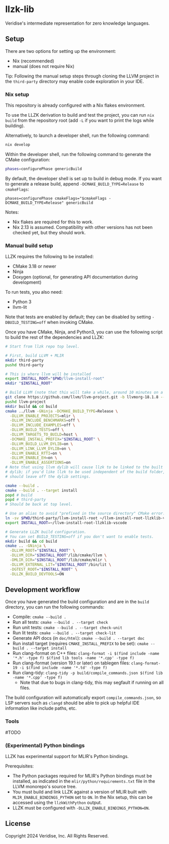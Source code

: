 # llzk-lib

Veridise's intermediate representation for zero knowledge languages.

## Setup

There are two options for setting up the environment:
* Nix (recommended)
* manual (does not require Nix)

Tip: Following the manual setup steps through cloning the LLVM project in the
`third-party` directory may enable code exploration in your IDE.

### Nix setup

This repository is already configured with a Nix flakes environment.

To use the LLZK derivation to build and test the project, you can run `nix build`
from the repository root (add `-L` if you want to print the logs while building).

Alternatively, to launch a developer shell, run the following command:

```bash
nix develop
```

Within the developer shell, run the following command to generate the CMake configuration:

```bash
phases=configurePhase genericBuild
```

By default, the developer shell is set up to build in debug mode. If you want to
generate a release build, append `-DCMAKE_BUILD_TYPE=Release` to `cmakeFlags`:

```
phases=configurePhase cmakeFlags="$cmakeFlags -DCMAKE_BUILD_TYPE=Release" genericBuild
```

Notes:

* Nix flakes are required for this to work.
* Nix 2.13 is assumed. Compatibility with other versions has not been checked
  yet, but they should work.

### Manual build setup

LLZK requires the following to be installed:

* CMake 3.18 or newer
* Ninja
* Doxygen (optional, for generating API documentation during development)

To run tests, you also need:
* Python 3
* llvm-lit

Note that tests are enabled by default; they can be disabled by setting
`-DBUILD_TESTING=off` when invoking CMake.

Once you have CMake, Ninja, and Python3, you can use the following script to
build the rest of the dependencies and LLZK:

```bash
# Start from llzk repo top level.

# First, build LLVM + MLIR
mkdir third-party
pushd third-party

# This is where llvm will be installed
export INSTALL_ROOT="$PWD/llvm-install-root"
mkdir "$INSTALL_ROOT"

# Build LLVM (note that this will take a while, around 10 minutes on a Mac M1)
git clone https://github.com/llvm/llvm-project.git -b llvmorg-18.1.8 --depth 1
pushd llvm-project
mkdir build && cd build
cmake ../llvm -GNinja -DCMAKE_BUILD_TYPE=Release \
  -DLLVM_ENABLE_PROJECTS=mlir \
  -DLLVM_INCLUDE_BENCHMARKS=off \
  -DLLVM_INCLUDE_EXAMPLES=off \
  -DLLVM_BUILD_TESTS=off \
  -DLLVM_TARGETS_TO_BUILD=host \
  -DCMAKE_INSTALL_PREFIX="$INSTALL_ROOT" \
  -DLLVM_BUILD_LLVM_DYLIB=on \
  -DLLVM_LINK_LLVM_DYLIB=on \
  -DLLVM_ENABLE_RTTI=on \
  -DLLVM_ENABLE_EH=on \
  -DLLVM_ENABLE_ASSERTIONS=on
# Note that using llvm dylib will cause llzk to be linked to the built LLVM
# dylib; if you'd like llzk to be used independent of the build folder, you
# should leave off the dylib settings.

cmake --build .
cmake --build . --target install
popd # build
popd # third-party
# Should be back at top level.

# Use an alias to avoid "prefixed in the source directory" CMake error.
ln -sv $PWD/third-party/llvm-install-root ~/llvm-install-root-llzklib-vscode
export INSTALL_ROOT=~/llvm-install-root-llzklib-vscode

# Generate LLZK build configuration.
# You can set BUILD_TESTING=off if you don't want to enable tests.
mkdir build && cd build
cmake .. -GNinja \
  -DLLVM_ROOT="$INSTALL_ROOT" \
  -DLLVM_DIR="$INSTALL_ROOT"/lib/cmake/llvm \
  -DMLIR_DIR="$INSTALL_ROOT"/lib/cmake/mlir \
  -DLLVM_EXTERNAL_LIT="$INSTALL_ROOT"/bin/lit \
  -DGTEST_ROOT="$INSTALL_ROOT" \
  -DLLZK_BUILD_DEVTOOLS=ON
```

## Development workflow

Once you have generated the build configuration and are in the `build` directory,
you can run the following commands:

* Compile: `cmake --build .`
* Run all tests: `cmake --build . --target check`
* Run unit tests: `cmake --build . --target check-unit`
* Run lit tests: `cmake --build . --target check-lit`
* Generate API docs (in `doc/html`): `cmake --build . --target doc`
* Run install target (requires `CMAKE_INSTALL_PREFIX` to be set):
  `cmake --build . --target install`
* Run clang-format on C++ files:
  `clang-format -i $(find include -name '*.h' -type f) $(find lib tools -name '*.cpp' -type f)`
* Run clang-format (version 19.1 or later) on tablegen files:
  `clang-format-19 -i $(find include -name '*.td' -type f)`
* Run clang-tidy: `clang-tidy -p build/compile_commands.json $(find lib -name '*.cpp' -type f)`
  * Note that due to bugs in clang-tidy, this may segfault if running on all files.

The build configuration will automatically export `compile_commands.json`, so
LSP servers such as `clangd` should be able to pick up helpful IDE information
like include paths, etc.

### Tools

#TODO

### (Experimental) Python bindings

LLZK has experimental support for MLIR's Python bindings.

Prerequisites:
* The Python packages required for MLIR's Python bindings must be installed, as
  indicated in the `mlir/python/requirements.txt` file in the LLVM monorepo's
  source tree.
* You must build and link LLZK against a version of MLIR built with
  `MLIR_ENABLE_BINDINGS_PYTHON` set to `ON`. In the Nix setup, this can be
  accessed using the `llzkWithPython` output.
* LLZK must be configured with `-DLLZK_ENABLE_BINDINGS_PYTHON=ON`.

## License

Copyright 2024 Veridise, Inc. All Rights Reserved.

